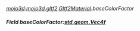 _[mojo3d](../../modules/mojo3d/mojo3d-module.md):[mojo3d.gltf2](../../modules/mojo3d/mojo3d-gltf2.md).[Gltf2Material](../../modules/mojo3d/mojo3d-gltf2-gltf2material.md).baseColorFactor_
##### Field baseColorFactor:[std.geom.Vec4f](../../modules/std/std-geom-vec4f.md)

